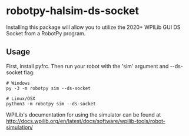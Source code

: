 robotpy-halsim-ds-socket
==================

Installing this package will allow you to utilize the 2020+ WPILib GUI
DS Socket from a RobotPy program.

Usage
-----

First, install pyfrc. Then run your robot with the 'sim' argument and --ds-socket flag:

    # Windows
    py -3 -m robotpy sim --ds-socket

    # Linux/OSX
    python3 -m robotpy sim --ds-socket

WPILib's documentation for using the simulator can be found at http://docs.wpilib.org/en/latest/docs/software/wpilib-tools/robot-simulation/

